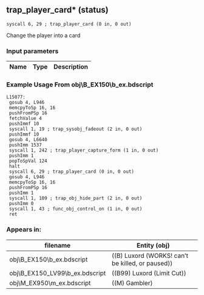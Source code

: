 ## trap_player_card* (status)

`syscall 6, 29 ; trap_player_card (0 in, 0 out)`

Change the player into a card

### Input parameters
| Name | Type | Description
|------|------|------------


### Example Usage From obj\B_EX150\b_ex.bdscript
```plaintext
L15077:
 gosub 4, L946
 memcpyToSp 16, 16
 pushFromPSp 16
 fetchValue 4
 pushImmf 10
 syscall 1, 19 ; trap_sysobj_fadeout (2 in, 0 out)
 pushImmf 10
 gosub 4, L6640
 pushImm 1537
 syscall 1, 242 ; trap_player_capture_form (1 in, 0 out)
 pushImm 1
 popToSpVal 124
 halt 
 syscall 6, 29 ; trap_player_card (0 in, 0 out)
 gosub 4, L946
 memcpyToSp 16, 16
 pushFromPSp 16
 pushImm 1
 syscall 1, 109 ; trap_obj_hide_part (2 in, 0 out)
 pushImm 0
 syscall 1, 43 ; func_obj_control_on (1 in, 0 out)
 ret
```


### Appears in:
| filename | Entity (obj)
|----------|-------------
| obj\B_EX150\b_ex.bdscript       | ((B) Luxord (WORKS! can’t be killed, or paused))          
| obj\B_EX150_LV99\b_ex.bdscript       | ((B99) Luxord (Limit Cut))          
| obj\M_EX950\m_ex.bdscript       | ((M) Gambler)          



